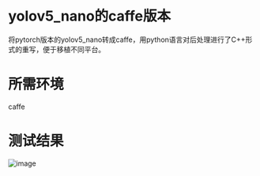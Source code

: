 # yolov5_nano的caffe版本

将pytorch版本的yolov5_nano转成caffe，用python语言对后处理进行了C++形式的重写，便于移植不同平台。

# 所需环境

caffe

# 测试结果

![image](https://github.com/cqu20160901/yolov5_p6_caffe/blob/master/result.jpg)
